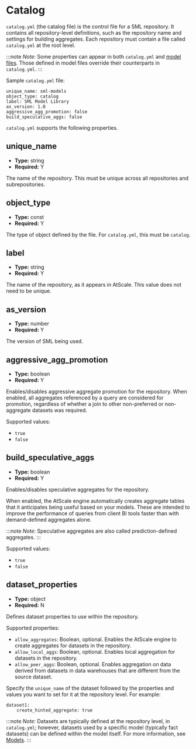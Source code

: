 # Catalog

`catalog.yml` (the catalog file) is the control file for a SML
repository. It contains all repository-level definitions, such as the
repository name and settings for building aggregates. Each repository
must contain a file called `catalog.yml` at the root level.

:::note
*Note:* Some properties can appear in both `catalog.yml` and [model
files](../../c-creating-and-sharing-cubes/sml-reference/models.md).
Those defined in model files override their counterparts in
`catalog.yml`.
:::

Sample `catalog.yml` file:
```
unique_name: sml-models
object_type: catalog
label: SML Model Library
as_version: 1.0
aggressive_agg_promotion: false
build_speculative_aggs: false
```

`catalog.yml` supports the following properties.

## unique_name

- **Type:** string
- **Required:** Y

The name of the repository. This must be unique across all repositories
and subrepositories.

## object_type

- **Type:** const
- **Required:** Y

The type of object defined by the file. For `catalog.yml`, this must be
`catalog`.

## label

- **Type:** string
- **Required:** Y

The name of the repository, as it appears in AtScale. This value does
not need to be unique.

## as_version

- **Type:** number
- **Required:** Y

The version of SML being used.

## aggressive_agg_promotion

- **Type:** boolean
- **Required:** Y

Enables/disables aggressive aggregate promotion for the repository. When
enabled, all aggregates referenced by a query are considered for
promotion, regardless of whether a join to other non-preferred or
non-aggregate datasets was required.

Supported values:

- `true`
- `false`

## build_speculative_aggs

- **Type:** boolean
- **Required:** Y

Enables/disables speculative aggregates for the repository.

When enabled, the AtScale engine automatically creates aggregate tables
that it anticipates being useful based on your models. These are
intended to improve the performance of queries from client BI tools
faster than with demand-defined aggregates alone.

:::note
*Note:* Speculative aggregates are also called prediction-defined
aggregates.
:::

Supported values:

- `true`
- `false`

## dataset_properties

- **Type:** object
- **Required:** N

Defines dataset properties to use within the repository.

Supported properties:

- `allow_aggregates`: Boolean, optional. Enables the AtScale engine to
  create aggregates for datasets in the repository.
- `allow_local_aggs`: Boolean, optional. Enables local aggregation for
  datasets in the repository.
- `allow_peer_aggs`: Boolean, optional. Enables aggregation on data
  derived from datasets in data warehouses that are different from the
  source dataset.

Specify the `unique_name` of the dataset followed by the properties and
values you want to set for it at the repository level. For example:

    dataset1:
        create_hinted_aggregate: true

:::note
*Note:* Datasets are typically defined at the repository level, in
`catalog.yml`; however, datasets used by a specific model (typically
fact datasets) can be defined within the model itself. For more
information, see
[Models](../../c-creating-and-sharing-cubes/sml-reference/models.md).
:::
